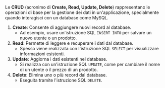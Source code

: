 Le **CRUD** (acronimo di **Create, Read, Update, Delete**) rappresentano le operazioni di base per la gestione dei dati in un'applicazione, specialmente quando interagisci con un database come MySQL.

1. **Create**: Consente di aggiungere nuovi record al database.
    - Ad esempio, usare un'istruzione SQL `INSERT INTO` per salvare un nuovo utente o un prodotto.
2. **Read**: Permette di leggere e recuperare i dati dal database.
    - Spesso viene realizzata con l'istruzione SQL `SELECT` per visualizzare informazioni esistenti.
3. **Update**: Aggiorna i dati esistenti nel database.
    - Si realizza con un'istruzione SQL `UPDATE`, come per cambiare il nome di un utente o il prezzo di un prodotto.
4. **Delete**: Elimina uno o più record dal database.
    - Eseguita tramite l'istruzione SQL `DELETE`.